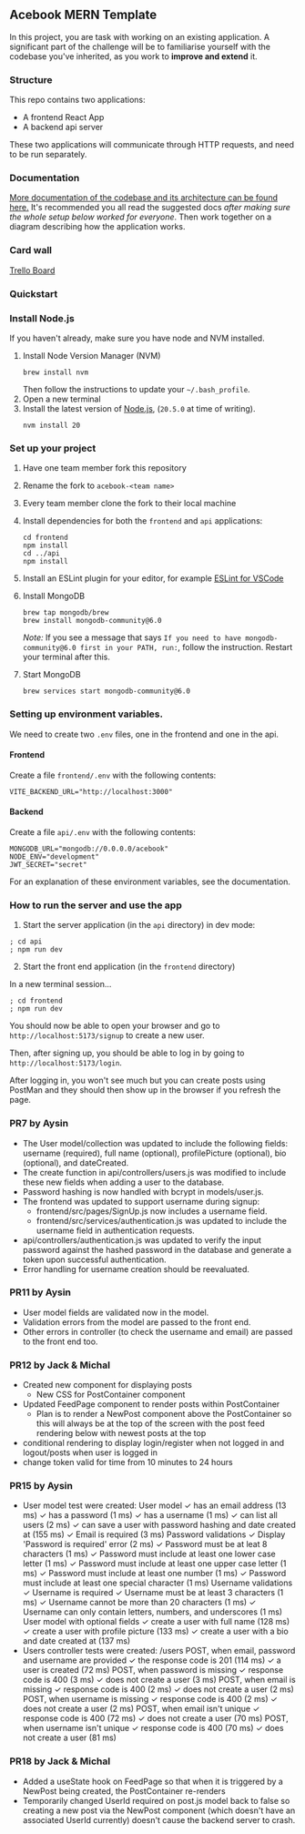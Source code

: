 ## Acebook MERN Template

In this project, you are task with working on an existing application. A
significant part of the challenge will be to familiarise yourself with the
codebase you've inherited, as you work to **improve and extend** it.

### Structure

This repo contains two applications:

- A frontend React App
- A backend api server

These two applications will communicate through HTTP requests, and need to be
run separately.

### Documentation

[More documentation of the codebase and its architecture can be found here.](./DOCUMENTATION.md)
It's recommended you all read the suggested docs _after making sure the whole
setup below worked for everyone_. Then work together on a diagram describing how
the application works.

### Card wall

[Trello Board](https://trello.com/b/Hq0zHnAt/acebook-team-b)

### Quickstart

### Install Node.js

If you haven't already, make sure you have node and NVM installed.

1. Install Node Version Manager (NVM)
   ```
   brew install nvm
   ```
   Then follow the instructions to update your `~/.bash_profile`.
2. Open a new terminal
3. Install the latest version of [Node.js](https://nodejs.org/en/), (`20.5.0` at
   time of writing).
   ```
   nvm install 20
   ```

### Set up your project

1. Have one team member fork this repository
2. Rename the fork to `acebook-<team name>`
3. Every team member clone the fork to their local machine
4. Install dependencies for both the `frontend` and `api` applications:
   ```
   cd frontend
   npm install
   cd ../api
   npm install
   ```
5. Install an ESLint plugin for your editor, for example
   [ESLint for VSCode](https://marketplace.visualstudio.com/items?itemName=dbaeumer.vscode-eslint)
6. Install MongoDB
   ```
   brew tap mongodb/brew
   brew install mongodb-community@6.0
   ```
   _Note:_ If you see a message that says
   `If you need to have mongodb-community@6.0 first in your PATH, run:`, follow
   the instruction. Restart your terminal after this.
7. Start MongoDB

   ```
   brew services start mongodb-community@6.0
   ```

### Setting up environment variables.

We need to create two `.env` files, one in the frontend and one in the api.

#### Frontend

Create a file `frontend/.env` with the following contents:

```
VITE_BACKEND_URL="http://localhost:3000"
```

#### Backend

Create a file `api/.env` with the following contents:

```
MONGODB_URL="mongodb://0.0.0.0/acebook"
NODE_ENV="development"
JWT_SECRET="secret"
```

For an explanation of these environment variables, see the documentation.

### How to run the server and use the app

1. Start the server application (in the `api` directory) in dev mode:

```
; cd api
; npm run dev
```

2. Start the front end application (in the `frontend` directory)

In a new terminal session...

```
; cd frontend
; npm run dev
```

You should now be able to open your browser and go to
`http://localhost:5173/signup` to create a new user.

Then, after signing up, you should be able to log in by going to
`http://localhost:5173/login`.

After logging in, you won't see much but you can create posts using PostMan and
they should then show up in the browser if you refresh the page.

### PR7 by Aysin

- The User model/collection was updated to include the following fields: username (required), full name (optional), profilePicture (optional), bio (optional), and dateCreated.
- The create function in api/controllers/users.js was modified to include these new fields when adding a user to the database.
- Password hashing is now handled with bcrypt in models/user.js.
- The frontend was updated to support username during signup:
  - frontend/src/pages/SignUp.js now includes a username field.
  - frontend/src/services/authentication.js was updated to include the username field in authentication requests.
- api/controllers/authentication.js was updated to verify the input password against the hashed password in the database and generate a token upon successful authentication.
- Error handling for username creation should be reevaluated.

### PR11 by Aysin

- User model fields are validated now in the model.
- Validation errors from the model are passed to the front end.
- Other errors in controller (to check the username and email) are passed to the front end too.

### PR12 by Jack & Michal

- Created new component for displaying posts
  - New CSS for PostContainer component
- Updated FeedPage component to render posts within PostContainer
  - Plan is to render a NewPost component above the PostContainer so this will always be at the top of the screen with the post feed rendering below with newest posts at the top
- conditional rendering to display login/register when not logged in and logout/posts when user is logged in
- change token valid for time from 10 minutes to 24 hours

### PR15 by Aysin

- User model test were created:
  User model
  ✓ has an email address (13 ms)
  ✓ has a password (1 ms)
  ✓ has a username (1 ms)
  ✓ can list all users (2 ms)
  ✓ can save a user with password hashing and date created at (155 ms)
  ✓ Email is required (3 ms)
  Password validations
  ✓ Display 'Password is required' error (2 ms)
  ✓ Password must be at leat 8 characters (1 ms)
  ✓ Password must include at least one lower case letter (1 ms)
  ✓ Password must include at least one upper case letter (1 ms)
  ✓ Password must include at least one number (1 ms)
  ✓ Password must include at least one special character (1 ms)
  Username validations
  ✓ Username is required
  ✓ Username must be at least 3 characters (1 ms)
  ✓ Username cannot be more than 20 characters (1 ms)
  ✓ Username can only contain letters, numbers, and underscores (1 ms)
  User model with optional fields
  ✓ create a user with full name (128 ms)
  ✓ create a user with profile picture (133 ms)
  ✓ create a user with a bio and date created at (137 ms)
- Users controller tests were created:
  /users
  POST, when email, password and username are provided
  ✓ the response code is 201 (114 ms)
  ✓ a user is created (72 ms)
  POST, when password is missing
  ✓ response code is 400 (3 ms)
  ✓ does not create a user (3 ms)
  POST, when email is missing
  ✓ response code is 400 (2 ms)
  ✓ does not create a user (2 ms)
  POST, when username is missing
  ✓ response code is 400 (2 ms)
  ✓ does not create a user (2 ms)
  POST, when email isn't unique
  ✓ response code is 400 (72 ms)
  ✓ does not create a user (70 ms)
  POST, when username isn't unique
  ✓ response code is 400 (70 ms)
  ✓ does not create a user (81 ms)

### PR18 by Jack & Michal

- Added a useState hook on FeedPage so that when it is triggered by a NewPost being created, the PostContainer re-renders
- Temporarily changed UserId required on post.js model back to false so creating a new post via the NewPost component (which doesn't have an associated UserId currently) doesn't cause the backend server to crash.
